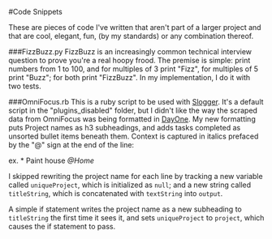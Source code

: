 #Code Snippets

These are pieces of code I've written that aren't part of a larger project and that are cool, elegant, fun, (by my standards) or any combination thereof. 

###FizzBuzz.py
FizzBuzz is an increasingly common technical interview question to prove you're a real hoopy frood. The premise is simple: print numbers from 1 to 100, and for multiples of 3 print "Fizz", for multiples of 5 print "Buzz"; for both print "FizzBuzz". In my implementation, I do it with two tests.

###OmniFocus.rb
This is a ruby script to be used with [Slogger](https://github.com/ttscoff/Slogger). It's a default script in the "plugins_disabled" folder, but I didn't like the way the scraped data from OmniFocus was being formatted in [DayOne](www.dayoneapp.com). My new formatting puts Project names as h3 subheadings, and adds tasks completed as unsorted bullet items beneath them. Context is captured in italics prefaced by the "@" sign at the end of the line:

ex. * Paint house *@Home*

I skipped rewriting the project name for each line by tracking a new variable called `uniqueProject`, which is initialized as `null`; and a new string called `titleString`, which is concatenated with `textString` into `output`.

A simple if statement writes the project name as a new subheading to `titleString` the first time it sees it, and sets `uniqueProject` to `project`, which causes the if statement to pass.